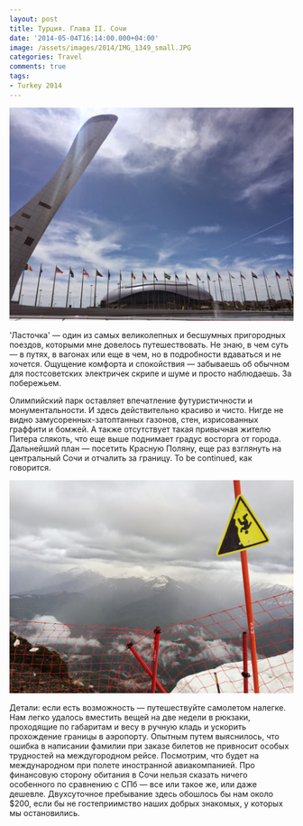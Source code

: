```yaml
---
layout: post
title: Турция. Глава II. Сочи
date: '2014-05-04T16:14:00.000+04:00'
image: /assets/images/2014/IMG_1349_small.JPG
categories: Travel
comments: true
tags:
- Turkey 2014
---
```


![](/assets/images/2014/IMG_1349.JPG)

'Ласточка' — один из самых великолепных и бесшумных пригородных поездов, которыми мне довелось путешествовать. Не знаю, в чем суть — в путях, в вагонах или еще в чем, но в подробности вдаваться и не хочется. Ощущение комфорта и спокойствия — забываешь об обычном для постсоветских электричек скрипе и шуме и просто наблюдаешь. За побережьем.

Олимпийский парк оставляет впечатление футуристичности и монументальности. И здесь действительно красиво и чисто. Нигде не видно замусоренных-затоптанных газонов, стен, изрисованных граффити и бомжей. А также отсутствует такая привычная жителю Питера слякоть, что еще выше поднимает градус восторга от города.
Дальнейший план — посетить Красную Поляну, еще раз взглянуть на центральный Сочи и отчалить за границу. To be continued, как говорится.

![](/assets/images/2014/IMG_1452.JPG)

Детали: если есть возможность — путешествуйте самолетом налегке. Нам легко удалось вместить вещей на две недели в рюкзаки, проходящие по габаритам и весу в ручную кладь и ускорить прохождение границы в аэропорту. Опытным путем выяснилось, что ошибка в написании фамилии при заказе билетов не привносит особых трудностей на междугородном рейсе. Посмотрим, что будет на международном при полете иностранной авиакомпанией. Про финансовую сторону обитания в Сочи нельзя сказать ничего особенного по сравнению с СПб — все или такое же, или даже дешевле. Двухсуточное пребывание здесь обошлось бы нам около $200, если бы не гостеприимство наших добрых знакомых, у которых мы остановились.
